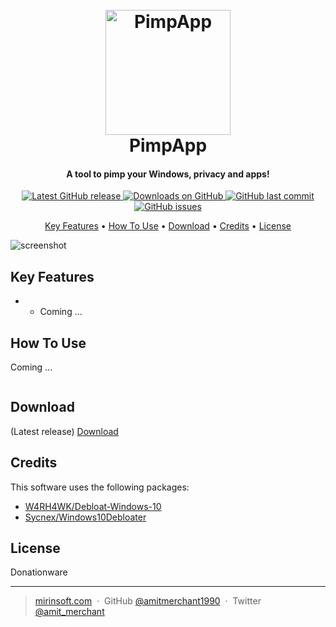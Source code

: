 <h1 align="center">
  <br>
  <a href="http://www.mirinsoft.com"><img src="https://github.com/mirinsoft/pimpapp/blob/master/icon.ico" alt="PimpApp" width="200"></a>
  <br>
  PimpApp
  <br>
</h1>

<h4 align="center">A tool to pimp your Windows, privacy and apps!</h4>

<p align="center">
<a href="https://github.com/mirinsoft/pimpapp/releases/latest" target="_blank">
<img alt="Latest GitHub release" src="https://img.shields.io/github/release/mirinsoft/pimpapp.svg?style=flat-square" />
</a>
	
<a href="https://github.com/mirinsoft/pimpapp/releases" target="_blank">
<img alt="Downloads on GitHub" src="https://img.shields.io/github/downloads/mirinsoft/pimpapp/total.svg?style=flat-square" />
</a>

<a href="https://github.com/mirinsoft/pimpapp/commits/master">
<img src="https://img.shields.io/github/last-commit/mirinsoft/pimpapp.svg?style=flat-square&logo=github&logoColor=white"
alt="GitHub last commit">
<a href="https://github.com/mirinsoft/pimpapp/issues">
<img src="https://img.shields.io/github/issues-raw/mirinsoft/pimpapp.svg?style=flat-square&logo=github&logoColor=white"
alt="GitHub issues">   
  
</p>

<p align="center">
  <a href="#key-features">Key Features</a> •
  <a href="#how-to-use">How To Use</a> •
  <a href="#download">Download</a> •
  <a href="#credits">Credits</a> •
  <a href="#license">License</a>
</p>

![screenshot](https://github.com/mirinsoft/pimpapp/blob/master/pimpapp.png)

## Key Features

* 
  - Coming ...


## How To Use

Coming ...

```bash

```


## Download

(Latest release) [Download](https://github.com/mirinsoft/pimpapp/releases) 

## Credits

This software uses the following packages:

- [W4RH4WK/Debloat-Windows-10](https://github.com/W4RH4WK/Debloat-Windows-10/)
- [Sycnex/Windows10Debloater](https://github.com/Sycnex/Windows10Debloater)

## License

Donationware

---

> [mirinsoft.com](https://www.mirinsoft.com) &nbsp;&middot;&nbsp;
> GitHub [@amitmerchant1990](https://github.com/mirinsoft) &nbsp;&middot;&nbsp;
> Twitter [@amit_merchant](https://twitter.com/mirinsoft)



